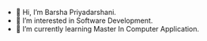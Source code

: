 - 👋 Hi, I’m Barsha Priyadarshani.
- 👀 I’m interested in Software Development.
- 🌱 I’m currently learning Master In Computer Application.


<!---
barsha-priyadarshani/barsha-priyadarshani is a ✨ special ✨ repository because its `README.md` (this file) appears on your GitHub profile.
You can click the Preview link to take a look at your changes.
--->
